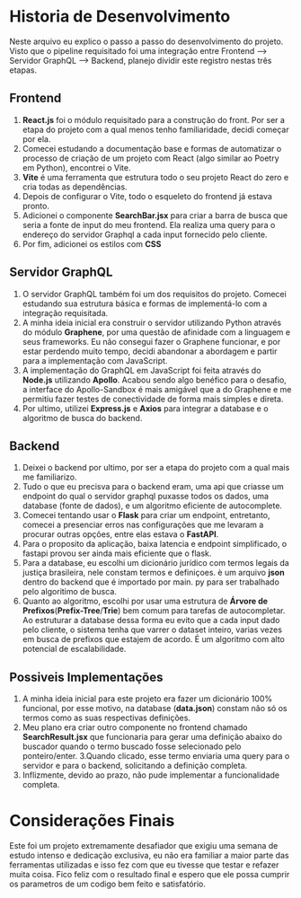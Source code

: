 # Historia de Desenvolvimento

Neste arquivo eu explico o passo a passo do desenvolvimento do projeto. Visto que o pipeline requisitado foi uma integração entre Frontend --> Servidor GraphQL --> Backend, planejo dividir este registro nestas três etapas.

## Frontend

1. **React.js** foi o módulo requisitado para a construção do front. Por ser a etapa do projeto com a qual menos tenho familiaridade, decidi começar por ela.
2. Comecei estudando a documentação base e formas de automatizar o processo de criação de um projeto com React (algo similar ao Poetry em Python), encontrei o Vite.
3. **Vite** é uma ferramenta que estrutura todo o seu projeto React do zero e cria todas as dependências.
4. Depois de configurar o Vite, todo o esqueleto do frontend já estava pronto.
5. Adicionei o componente **SearchBar.jsx** para criar a barra de busca que seria a fonte de input do meu frontend. Ela realiza uma query para o endereço do servidor Graphql a cada input fornecido pelo cliente. 
6. Por fim, adicionei os estilos com **CSS**

## Servidor GraphQL

1. O servidor GraphQL também foi um dos requisitos do projeto. Comecei estudando sua estrutura básica e formas de implementá-lo com a integração requisitada.
2. A minha ideia inicial era construir o servidor utilizando Python através do módulo **Graphene**, por uma questão de afinidade com a linguagem e seus frameworks. Eu não consegui fazer o Graphene funcionar, e por estar perdendo muito tempo, decidi abandonar a abordagem e partir para a implementação com JavaScript.
3. A implementação do GraphQL em JavaScript foi feita através do **Node.js** utilizando **Apollo**. Acabou sendo algo benéfico para o desafio, a interface do Apollo-Sandbox é mais amigável que a do Graphene e me permitiu fazer testes de conectividade de forma mais simples e direta.
4. Por ultimo, utilizei **Express.js** e **Axios** para integrar a database e o algoritmo de busca do backend.

## Backend

1. Deixei o backend por ultimo, por ser a etapa do projeto com a qual mais me familiarizo.
2. Tudo o que eu precisva para o backend eram, uma api que criasse um endpoint do qual o servidor graphql puxasse todos os dados, uma database (fonte de dados), e um algoritmo eficiente de autocomplete.
3. Comecei tentando usar o **Flask** para criar um endpoint, entretanto, comecei a presenciar erros nas configurações que me levaram a procurar outras opções, entre elas estava o **FastAPI**.
4. Para o proposito da aplicação, baixa latencia e endpoint simplificado, o fastapi provou ser ainda mais eficiente que o flask.
5. Para a database, eu escolhi um dicionário jurídico com termos legais da justiça brasileira, nele constam termos e definiçoes. è um arquivo **json** dentro do backend que é importado por main. py para ser trabalhado pelo algoritimo de busca.
6. Quanto ao algoritmo, escolhi por usar uma estrutura de **Árvore de Prefixos**(**Prefix-Tree**/**Trie**) bem comum para tarefas de autocompletar. Ao estruturar a database dessa forma eu evito que a cada input dado pelo cliente, o sistema tenha que varrer o dataset inteiro, varias vezes em busca de prefixos que estajem de acordo. É um algoritmo com alto potencial de escalabilidade.

## Possiveis Implementações

1. A minha ideia inicial para este projeto era fazer um dicionário 100% funcional, por esse motivo, na database (**data.json**) constam não só os termos como as suas respectivas definições. 
2. Meu plano era criar outro componente no frontend chamado **SearchResult.jsx** que funcionaria para gerar uma definição abaixo do buscador quando o termo buscado fosse selecionado pelo ponteiro/enter.
3.Quando clicado, esse termo enviaria uma query para o servidor e para o backend, solicitando a definição completa.
4. Inflizmente, devido ao prazo, não pude implementar a funcionalidade completa.

# Considerações Finais

Este foi um projeto extremamente desafiador que exigiu uma semana de estudo intenso e dedicação exclusiva, eu não era familiar a maior parte das ferramentas utilizadas e isso fez com que eu tivesse que testar e refazer muita coisa. Fico feliz com o resultado final e espero que ele possa cumprir os parametros de um codigo bem feito e satisfatório.